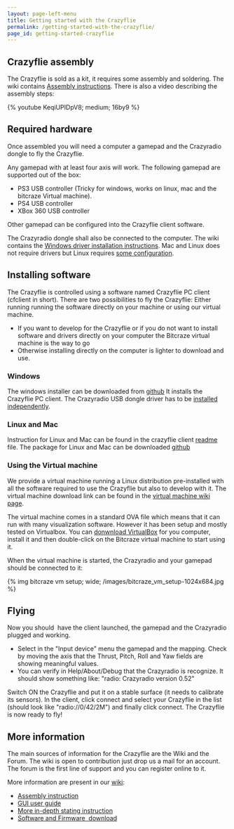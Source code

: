 ```yaml
---
layout: page-left-menu
title: Getting started with the Crazyflie
permalink: /getting-started-with-the-crazyflie/
page_id: getting-started-crazyflie
---
```


## Crazyflie assembly

The Crazyflie is sold as a kit, it requires some assembly and soldering. The 
wiki contains [Assembly instructions](//wiki.bitcraze.io/projects:crazyflie:mechanics:assembly). 
There is also a video describing the assembly steps:

{% youtube KeqiUPIDpV8; medium; 16by9 %}

## Required hardware

Once assembled you will need a computer a gamepad and the Crazyradio dongle to fly the Crazyflie.

Any gamepad with at least four axis will work. The following gamepad are supported out of the box:

* PS3 USB controller (Tricky for windows, works on linux, mac and the bitcraze Virtual machine).
* PS4 USB controller
* XBox 360 USB controller

Other gamepad can be configured into the Crazyflie client software.

The Crazyradio dongle shall also be connected to the computer. The wiki 
contains the [Windows driver installation instructions](//wiki.bitcraze.io/doc:crazyradio:install_windows_zadig). 
Mac and Linux does not require drivers but Linux requires 
[some configuration](//wiki.bitcraze.io/projects:virtualmachine:create_vm?s[]=udev#adding_udev_rules_for_crazyradio).

## Installing software

The Crazyflie is controlled using a software named Crazyflie PC client 
(cfclient in short). There are two possibilities to fly the Crazyflie: Either 
running running the software directly on your machine or using our virtual machine.

* If you want to develop for the Crazyflie or if you do not want to install software and drivers directly on your computer the Bitcraze virtual machine is the way to go
* Otherwise installing directly on the computer is lighter to download and use.

### Windows

The windows installer can be downloaded from 
[github](https://github.com/bitcraze/crazyflie-clients-python/releases)
It installs the Crazyflie PC client. The Crazyradio USB dongle driver has to be 
[installed independently](//wiki.bitcraze.io/doc:crazyradio:install_windows_zadig).

### Linux and Mac

Instruction for Linux and Mac can be found in the crazyflie client 
[readme](https://github.com/bitcraze/crazyflie-clients-python/blob/master/README.md) 
file. The package for Linux and Mac can be downloaded 
[github](https://github.com/bitcraze/crazyflie-clients-python/releases)

### Using the Virtual machine

We provide a virtual machine running a Linux distribution pre-installed with 
all the software required to use the Crazyflie but also to develop with it. The 
virtual machine download link can be found in the 
[virtual machine wiki page](//wiki.bitcraze.io/projects:virtualmachine:index).

The virtual machine comes in a standard OVA file which means that it can run 
with many visualization software. However it has been setup and mostly tested 
on Virtualbox. You can 
[donwnload VirtualBox](https://www.virtualbox.org/wiki/Downloads)
for you computer, install it and then double-click on the Bitcraze virtual 
machine to start using it.

When the virtual machine is started, the Crazyradio and your gamepad should be 
connected to it:

{% img bitcraze vm setup; wide; /images/bitcraze_vm_setup-1024x684.jpg %}

## Flying

Now you should  have the client launched, the gamepad and the Crazyradio 
plugged and working.

* Select in the "Input device" menu the gamepad and the mapping. Check by moving the axis that the Thrust, Pitch, Roll and Yaw fields are showing meaningful values.
* You can verify in Help/About/Debug that the Crazyradio is recognize. It should show something like: "radio: Crazyradio version 0.52"

Switch ON the Crazyflie and put it on a stable surface (it needs to calibrate 
its sensors). In the client, click connect and select your Crazyflie in the 
list (should look like "radio://0/42/2M") and finally click connect. The 
Crazyflie is now ready to fly!

## More information

The main sources of information for the Crazyflie are the Wiki and the Forum. 
The wiki is open to contribution just drop us a mail for an account. The forum 
is the first line of support and you can register online to it.

More information are present in our [wiki](//wiki.bitcraze.io):

* [Assembly instruction](//wiki.bitcraze.io/projects:crazyflie:mechanics:assembly)
* [GUI user guide](//wiki.bitcraze.io/doc:crazyflie:client:pycfclient:index)
* [More in-depth stating instruction](//wiki.bitcraze.io/projects:crazyflie:userguide:index)
* [Software and Firmware  download](//wiki.bitcraze.io/misc:downloads:index)
